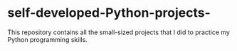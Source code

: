 # self-developed-Python-projects-
This repository contains all the small-sized projects that I did to practice my Python programming skills.
